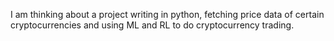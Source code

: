 I am thinking about a project writing in python, fetching price data of certain cryptocurrencies and using ML and RL to do cryptocurrency trading. 
